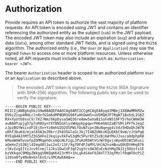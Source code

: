 # Authorization

Provide requires an API token to authorize the vast majority of platform requests. An API token is encoded using JWT and contains an identifier referencing the authorized entity as the subject (`sub`) in the JWT payload. The encoded JWT token may also include an expiration (`exp`) and arbitrary data (`data`), among other standard JWT fields, and is signed using the `RS256` algorithm. The authorized entity (i.e., the `User` or `Application`) may use the signed `Token` to access one or more platform resources. Unless otherwise noted, all API requests must include a header such as: `Authorization: bearer <JWT>`.

The bearer `Authorization` header is scoped to an authorized platform `User` or an `Application` as described above.

> The encoded JWT token is signed using the `RS256` (RSA Signature with SHA-256) algorithm. The following public key can be used to verify the signature:

```shell
-----BEGIN PUBLIC KEY-----
MIICIjANBgkqhkiG9w0BAQEFAAOCAg8AMIICCgKCAgEA0yqdJMBej1X8WwMMkMZw
DV6zZzup4RHLcln0xfGSm6dMPBDM1G96fuHhOwH5+uU5MQHJP7RqW71Bu5dLIG8Z
RX+XyUtb0sxCV/7X27Nm/bKpDysaSWQ36reAmw5wVaB1SoFeN519FY5rhoCWmH3W
auBAHTzpjg57p7uR0XynYXf8NSGXlysWHppkppqwrPH64G6UZaB7SMl1PFfkJeqZ
zJpzBGYWsixdF1EjXn+Yz0mhUZO2OSPWifOuN7cpn3BuNqegg4iVdz5HDoQhJW7N
uRhf3buKd/mjat8XA3e2Rkrr2h835GloScJkj7I4BZUNkzKQuEK6C9xW/zJtbPqQ
RYEq84A1hMfSZ3G5HFe2JkqiyvXkFwS3qMc5Pur8tZSzBj6AYMoJJso/aOdphpR8
6MaaWXWTwvwfpZbMRqehOcsmQcNLF2gLJPuHzR5WtVCnWrDgvjsWyeDD1WISKusi
aOeHxZjS3Bjl4Imq48l1wi2eI/11F/Xg70F4FJaMYLVHJA2nsmBuuQ9UDYHHq876
clKvIvgIItzJcv9lnmjl1Jks1DwCUF3qF2ugYcs9A3EoEcNzhMgZNJ2j5OUzfx1E
bzVKkqoC9MQpZWXgqV0KQqKK4I3rMY+1hLqk4S4eF9ZAVlT33qfMzlf0qWTOcP1Z
i2dsm0fy4NxWxknlEn5/LhMCAwEAAQ==
-----END PUBLIC KEY-----
```
